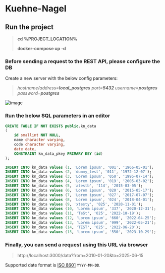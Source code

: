 # Kuehne-Nagel

## Run the project
>**cd %PROJECT_LOCATION%**
>
>**docker-compose up -d**

### Before sending a request to the REST API, please configure the DB
Create a new server with the below config parameters:
>*hostname/address=**local_postgres***
*port=**5432***
*username=**postgres***
*password=**postgres***

![image](https://user-images.githubusercontent.com/46295302/175110482-b86603e1-5084-461a-8512-7c4b6456f50e.png)


### Run the below SQL parameters in an editor
```sql
CREATE TABLE IF NOT EXISTS public.kn_data
(
    id smallint NOT NULL,
    name character varying,
    code character varying,
    date date,
    CONSTRAINT kn_data_pkey PRIMARY KEY (id)
);

INSERT INTO kn_data values (1, 'Lorem ipsum', '001', '1966-05-01');
INSERT INTO kn_data values (2, 'dummy_test', '011', '1972-12-07');
INSERT INTO kn_data values (3, 'Lorem ipsum', '050', '1995-07-14');
INSERT INTO kn_data values (4, 'Lorem ipsum', '019', '2005-03-02');
INSERT INTO kn_data values (5, 'atestb', '114', '2015-03-05');
INSERT INTO kn_data values (6, 'Lorem ipsum', '020', '2015-05-17');
INSERT INTO kn_data values (7, 'Lorem ipsum', '027', '2017-07-07');
INSERT INTO kn_data values (8, 'Lorem ipsum', '024', '2018-04-01');
INSERT INTO kn_data values (9, 'xtesty', '025', '2020-11-01');
INSERT INTO kn_data values (10, 'Lorem ipsum', '337', '2020-12-31');
INSERT INTO kn_data values (11, 'TeSt', '025', '2022-10-19');
INSERT INTO kn_data values (12, 'Lorem ipsum', '660', '2022-04-25');
INSERT INTO kn_data values (13, 'Lorem ipsum', '999', '2022-05-21');
INSERT INTO kn_data values (14, 'TEST', '025', '2022-06-20');
INSERT INTO kn_data values (15, 'Lorem ipsum', '550', '2023-10-29');
```

### Finally, you can send a request using this URL via browser
> http://localhost:3000/data?from=2010-01-20&to=2025-06-15

  Supported date format is [ISO 8601](https://www.iso.org/iso-8601-date-and-time-format.html) `YYYY-MM-DD`.

